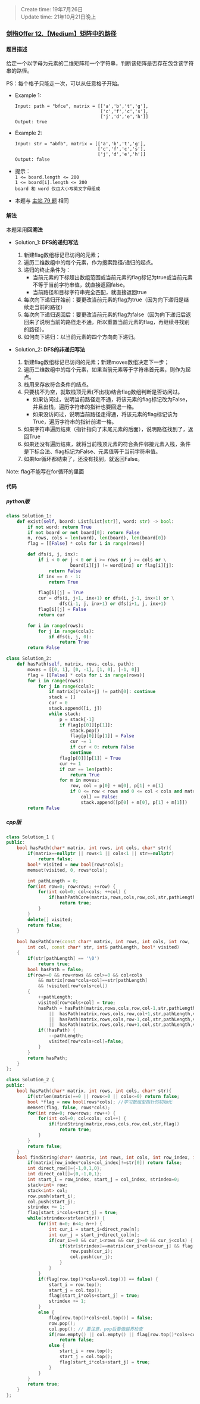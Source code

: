 > Create time: 19年7月26日  
> Update time: 21年10月21日晚上

### [剑指Offer 12.【Medium】矩阵中的路径](https://leetcode-cn.com/problems/ju-zhen-zhong-de-lu-jing-lcof/)
#### 题目描述
给定一个以字母为元素的二维矩阵和一个字符串，判断该矩阵是否存在包含该字符串的路径。  

PS：每个格子只能走一次，可以从任意格子开始。
 
- Example 1:
    ```
    Input: path = "bfce", matrix = [['a','b','t','g'],
                                    ['c','f','c','s'],
                                    ['j','d','e','h']]
    Output: true
    ```  
- Example 2:
    ```
    Input: str = "abfb", matrix = [['a','b','t','g'],
                                   ['c','f','c','s'],
                                   ['j','d','e','h']]
    Output: false
    ```  

- 提示：    
    `1 <= board.length <= 200`  
    `1 <= board[i].length <= 200`  
    `board 和 word 仅由大小写英文字母组成`
 

- 本题与 [主站 79 题](https://leetcode-cn.com/problems/word-search/) 相同

#### 解法
本题采用**回溯法**

- Solution_1: **DFS的递归写法**  
  1. 新建flag数组标记已访问的元素；
  2. 遍历二维数组中的每个元素，作为搜索路径/递归的起点。
  3. 递归的终止条件为：
     - 当前元素的下标超出数组范围或当前元素的flag标记为true或当前元素不等于当前字符串值，就直接返回false。
     - 当前路径和目标字符串完全匹配，就直接返回true
  4. 每次向下递归开始前：要更改当前元素的flag为true（因为向下递归是继续走当前的路径）
  5. 每次向下递归返回后：要更改当前元素的flag为false（因为向下递归后返回来了说明当前的路径走不通，所以重置当前元素的flag，再继续寻找别的路径）。
  6. 如何向下递归：以当前元素的四个方向向下递归。

- Solution_2: **DFS的非递归写法**
  1. 新建flag数组标记已访问的元素；新建moves数组决定下一步；  
  2. 遍历二维数组中的每个元素，如果当前元素等于字符串首元素，则作为起点。  
  3. 栈用来存放符合条件的结点。
  4. 只要栈不为空，就取栈顶元素(不出栈)结合flag数组判断是否访问过。
     - 如果访问过，说明当前路径走不通，将该元素的flag标记改为False，并且出栈，遍历字符串的指针也要回退一格。  
     - 如果没访问过，说明当前路径走得通，将该元素的flag标记该为True，遍历字符串的指针前进一格。
  5. 如果字符串遍历结束（指针指向了末尾元素的后面），说明路径找到了，返回True
  6. 如果还没有遍历结束，就将当前栈顶元素的符合条件邻接元素入栈，条件是下标合法、flag标记为False、元素值等于当前字符串值。
  7. 如果for循环都结束了，还没有找到，就返回False。  

Note: flag不能写在for循环的里面

#### 代码
##### python版
```python
class Solution_1:
    def exist(self, board: List[List[str]], word: str) -> bool:
        if not word: return True
        if not board or not board[0]: return False
        n, rows, cols = len(word), len(board), len(board[0])
        flag = [[False] * cols for i in range(rows)]

        def dfs(i, j, inx):
            if i < 0 or j < 0 or i >= rows or j >= cols or \
                        board[i][j] != word[inx] or flag[i][j]: 
                return False
            if inx == n - 1:
                return True

            flag[i][j] = True
            cur = dfs(i, j+1, inx+1) or dfs(i, j-1, inx+1) or \
                    dfs(i-1, j, inx+1) or dfs(i+1, j, inx+1)
            flag[i][j] = False
            return cur

        for i in range(rows):
            for j in range(cols):
                if dfs(i, j, 0):
                    return True
        return False
```
```python
class Solution_2:
    def hasPath(self, matrix, rows, cols, path):
        moves = [[0, 1], [0, -1], [1, 0], [-1, 0]]
        flag = [[False] * cols for i in range(rows)]
        for i in range(rows):
            for j in range(cols):
                if matrix[i*cols+j] != path[0]: continue
                stack = []
                cur = 0
                stack.append([i, j])
                while stack:
                    p = stack[-1]
                    if flag[p[0]][p[1]]:
                        stack.pop()
                        flag[p[0]][p[1]] = False
                        cur -= 1
                        if cur < 0: return False
                        continue
                    flag[p[0]][p[1]] = True
                    cur += 1
                    if cur == len(path):
                        return True
                    for m in moves:
                        row, col = p[0] + m[0], p[1] + m[1]
                        if 0 <= row < rows and 0 <= col < cols and matrix[row*cols+col] == path[cur] and flag[row][
                            col] == False:
                            stack.append([p[0] + m[0], p[1] + m[1]])
        return False
```

##### cpp版
```cpp
class Solution_1 {
public:
    bool hasPath(char* matrix, int rows, int cols, char* str){
        if(matrix==nullptr || rows<1 || cols<1 || str==nullptr)
            return false;
        bool* visited = new bool[rows*cols];
        memset(visited, 0, rows*cols);

        int pathLength = 0;
        for(int row=0; row<rows; ++row) {
            for(int col=0; col<cols; ++col) {
                if(hashPathCore(matrix,rows,cols,row,col,str,pathLength,visited)) 
                    return true;
            }
        }
        delete[] visited;
        return false;
    }
    
    bool hasPathCore(const char* matrix, int rows, int cols, int row,
        int col, const char* str, int& pathLength, bool* visited) 
    {
        if(str[pathLength] == '\0')
            return true;
        bool hasPath = false;
        if(row>=0 && row<rows && col>=0 && col<cols
            && matrix[rows*cols+col]==str[pathLength]
            && !visited[row*cols+col])
        {
            ++pathLength;
            visited[row*cols+col] = true;
            hasPath = hasPath(matrix,rows,cols,row,col-1,str,pathLength,visited)
                ||  hasPath(matrix,rows,cols,row,col+1,str,pathLength,visited)
                ||  hasPath(matrix,rows,cols,row-1,col,str,pathLength,visited)
                ||  hasPath(matrix,rows,cols,row+1,col,str,pathLength,visited);
            if(!hasPath) {
                --pathLength;
                visited[row*cols+col]=false;
            }
        }
        return hasPath;
    }
};
```
```cpp
class Solution_2 {
public:
    bool hasPath(char* matrix, int rows, int cols, char* str){
        if(strlen(matrix)==0 || rows<=0 || cols<=0) return false;
        bool *flag = new bool[rows*cols]; //学习数组型指针的初始化
        memset(flag, false, rows*cols);
        for(int row=0; row<rows; row++) {
            for(int col=0; col<cols; col++) {                    
                if(findString(matrix,rows,cols,row,col,str,flag))
                    return true;
            }
        }
        return false;    
    }
    bool findString(char* &matrix, int rows, int cols, int row_index, int col_index, char* str, bool* &flag) {
        if(matrix[row_index*cols+col_index]!=str[0]) return false;
        int direct_row[]={-1,0,1,0};
        int direct_col[]={0,-1,0,1};
        int start_i = row_index, start_j = col_index, strindex=0;
        stack<int> row;
        stack<int> col;
        row.push(start_i);
        col.push(start_j);
        strindex += 1;
        flag[start_i*cols+start_j] = true;
        while(strindex<strlen(str)) {
            for(int n=0; n<4; n++) {
                int cur_i = start_i+direct_row[n];
                int cur_j = start_j+direct_col[n];
                if(cur_i>=0 && cur_i<rows && cur_j>=0 && cur_j<cols) {
                    if(str[strindex]==matrix[cur_i*cols+cur_j] && flag[cur_i*cols+cur_j]==false) {
                        row.push(cur_i);
                        col.push(cur_j);
                    }
                }
            }
            if(flag[row.top()*cols+col.top()] == false) {
                start_i = row.top();
                start_j = col.top();
                flag[start_i*cols+start_j] = true;
                strindex += 1;
            }
            else {
                flag[row.top()*cols+col.top()] = false;
                row.pop();
                col.pop(); // 要注意，pop后要做越界检查
                if(row.empty() || col.empty() || flag[row.top()*cols+col.top()]==true)
                    return false;
                else {
                    start_i = row.top();
                    start_j = col.top();
                    flag[start_i*cols+start_j] = true;
                }
            }
        }
        return true;
    }
};
```